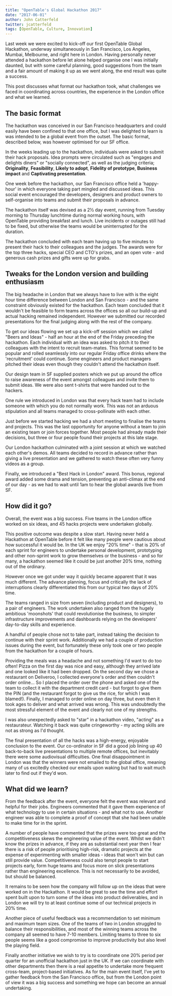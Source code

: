 ```yaml
---
title: "OpenTable's Global Hackathon 2017"
date: "2017-06-01"
author: John Catterfeld
twitter: jcatterfeld
tags: [OpenTable, Culture, Innovation]
---
```


Last week we were excited to kick-off our first OpenTable Global Hackathon, underway simultaneously in San Francisco, Los Angeles, Mumbai, Melbourne, and right here in London. Having personally never attended a hackathon before let alone helped organise one I was initially daunted, but with some careful planning, good suggestions from the team and a fair amount of making it up as we went along, the end result was quite a success.

This post discusses what format our hackathon took, what challenges we faced in coordinating across countries, the experience in the London office and what we learned.

## The basic format

The hackathon was conceived in our San Francisco headquarters and could easily have been confined to that one office, but I was delighted to learn is was intended to be a global event from the outset. The basic format, described below, was however optimised for our SF office.

In the weeks leading up to the hackathon, individuals were asked to submit their hack proposals. Idea prompts were circulated such as "engages and delights diners" or "socially connected", as well as the judging criteria; **Originality**, **Feasibility**, **Likely to adopt**, **Fidelity of prototype**, **Business impact** and **Captivating presentation**.

One week before the hackathon, our San Francisco office held a 'happy-hour' in which everyone taking part mingled and discussed ideas. This social event encouraged the developers, designers and product owners to self-organise into teams and submit their proposals in advance.

The hackathon itself was devised as a 2½ day event, running from Tuesday morning to Thursday lunchtime during normal working hours, with OpenTable providing breakfast and lunch. Live incidents or outages still had to be fixed, but otherwise the teams would be uninterrupted for the duration.

The hackathon concluded with each team having up to five minutes to present their hack to their colleagues and the judges. The awards were for the top three hacks, special CEO and CTO's prizes, and an open vote - and generous cash prizes and gifts were up for grabs.

## Tweaks for the London version and building enthusiasm

The big headache in London that we always have to live with is the eight hour time difference between London and San Francisco - and the same constraint obviously existed for the hackathon. Each team concluded that it wouldn't be feasible to form teams across the offices so all our build-up and actual hacking remained independent. However we submitted our recorded presentations for the final judging along with the rest of the company.

To get our ideas flowing we set up a kick-off session which we called "Beers and Ideas" - half an hour at the end of the Friday preceding the hackathon. Each individual with an idea was asked to pitch it to their colleagues with the intent to recruit team-mates. This format seemed to be popular and rolled seamlessly into our regular Friday office drinks where the 'recruitment' could continue. Some engineers and product managers pitched their ideas even though they couldn't attend the hackathon itself.

Our design team in SF supplied posters which we put up around the office to raise awareness of the event amongst colleagues and invite them to submit ideas. We were also sent t-shirts that were handed out to the hackers.

One rule we introduced in London was that every hack team had to include someone with which you do not normally work. This was not an arduous stipulation and all teams managed to cross-pollinate with each other.

Just before we started hacking we had a short meeting to finalise the teams and projects. This was the last opportunity for anyone without a team to join an existing team or join forces together. Most people had already made their decisions, but three or four people found their projects at this late stage.

Our London hackathon culminated with a joint session at which we watched each other's demos. All teams decided to record in advance rather than giving a live presentation and we gathered to watch these often very funny videos as a group.

Finally, we introduced a "Best Hack in London" award. This bonus, regional award added some drama and tension, preventing an anti-climax at the end of our day - as we had to wait until 1am to hear the global awards live from SF.

## How did it go?

Overall, the event was a big success. Five teams in the London office worked on six ideas, and 45 hacks projects were undertaken globally.

This positive outcome was despite a slow start. Having never held a Hackathon at OpenTable before it felt like many people were cautious about how successful it would be. In the UK we enjoy "20% time" - that is 20% of each sprint for engineers to undertake personal development, prototyping and other non-sprint work to grow themselves or the business - and so for many, a hackathon seemed like it could be just another 20% time, nothing out of the ordinary.

However once we got under way it quickly became apparent that it was much different. The advance planning, focus and critically the lack of interruptions clearly differentiated this from our typical two days of 20% time.

The teams ranged in size from seven (including product and designers), to a pair of engineers. The work undertaken also ranged from the hugely ambitious 'moonshots' that could revolutionise the business, to simpler infrastructure improvements and dashboards relying on the developers' day-to-day skills and experience.

A handful of people chose not to take part, instead taking the decision to continue with their sprint work. Additionally we had a couple of production issues during the event, but fortunately these only took one or two people from the hackathon for a couple of hours.

Providing the meals was a headache and not something I'd want to do too often! Pizza on the first day was nice and easy, although they arrived late and one looked like it had been dropped. On the second day we chose a restaurant on Deliveroo, I collected everyone's order and then couldn't order online... So I placed the order over the phone and asked one of the team to collect it with the department credit card - but forgot to give them the PIN (and the restaurant forgot to give us the rice, for which I was blamed!). Finally, I managed to order online on day three, but even then it took ages to deliver and what arrived was wrong. This was undoubtedly the most stressful element of the event and clearly not one of my strengths.

I was also unexpectedly asked to "star" in a hackathon video, "acting" as a restaurateur. Watching it back was quite cringeworthy - my acting skills are not as strong as I'd thought.

The final presentation of all the hacks was a high-energy, enjoyable conclusion to the event. Our co-ordinator in SF did a good job lining up 40 back-to-back live presentations to multiple remote offices, but inevitably there were some audiovisual difficulties. One final disappointment in London was that the winners were not emailed to the global office, meaning many of us excitedly checked our emails upon waking but had to wait much later to find out if they'd won.

## What did we learn?

From the feedback after the event, everyone felt the event was relevant and helpful for their jobs. Engineers commented that it gave them experience of what technology to use in certain situations - and what not to use. Another engineer was able to complete a proof of concept that she had been unable to make time for in the sprint.

A number of people have commented that the prizes were too great and the competitiveness skews the engineering value of the event. Whilst we didn't know the prizes in advance, if they are as substantial next year then I fear there is a risk of people prioritising high-risk, dramatic projects at the expense of experimenting with smaller ideas - ideas that won't win but can still provide value. Competitiveness could also tempt people to start projects early, form huge teams and focus more on slick presentations rather than engineering excellence. This is not necessarily to be avoided, but should be balanced.

It remains to be seen how the company will follow up on the ideas that were worked on in the Hackathon. It would be great to see the time and effort spent built upon to turn some of the ideas into product deliverables, and in London we will try to at least continue some of our technical projects in 20% time.

Another piece of useful feedback was a recommendation to set minimum and maximum team sizes. One of the teams of two in London struggled to balance their responsibilities, and most of the winning teams across the company all seemed to have 7-10 members. Limiting teams to three to six people seems like a good compromise to improve productivity but also level the playing field.

Finally another initiative we wish to try is to coordinate one 20% period per quarter for an unofficial hackathon just in the UK. If we can coordinate with other departments then there is a real appetite to undertake more frequent cross-team, project-based initiatives. As for the main event itself, I’ve yet to gather feedback from the San Francisco office, but from the London point of view it was a big success and something we hope can become an annual undertaking.
